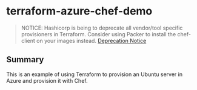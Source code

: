# terraform-azure-chef-demo

> NOTICE: Hashicorp is being to deprecate all vendor/tool specific provisioners in Terraform. Consider using Packer to install the chef-client on your images instead. [Deprecation Notice](https://discuss.hashicorp.com/t/notice-terraform-to-begin-deprecation-of-vendor-tool-specific-provisioners-starting-in-terraform-0-13-4/13997)

## Summary

This is an example of using Terraform to provision an Ubuntu server in Azure and provision it with Chef.
